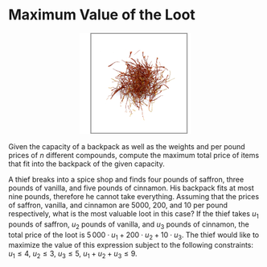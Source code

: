# Maximum Value of the Loot

<center><img src="logo.png" height="200px"></center>

Given the capacity of a backpack
as well as the weights and per pound prices
of $n$ different compounds, compute the
maximum total price of items that
fit into the backpack of the given capacity.

A thief breaks into a spice shop and finds 
four pounds of saffron, three pounds of 
vanilla, and five pounds of cinnamon. His backpack 
fits at most nine pounds, therefore he cannot 
take everything. Assuming that the prices of 
saffron, vanilla, and cinnamon are 
5000, 200, and 10 per pound respectively, 
what is the most valuable loot in this case? 
If the thief takes $u_1$ pounds of saffron, 
$u_2$ pounds of vanilla, and $u_3$ pounds of cinnamon, 
the total price of the loot is 
$5\,000 \cdot u_1 + 200 \cdot u_2 + 10\cdot u_3$. 
The thief would like to maximize the value of this expression 
subject to the following constraints: 
$u_1 \le 4$, $u_2 \le 3$, $u_3 \le 5$, $u_1+u_2+u_3 \le 9$.

